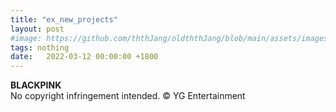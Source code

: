 ```yaml
---
title: "ex_new_projects"
layout: post
#image: https://github.com/ththJang/oldththJang/blob/main/assets/images/BLACKPINK2.jpg?raw=true
tags: nothing
date:   2022-03-12 00:00:00 +1800
---
```


**BLACKPINK**
<br>
No copyright infringement intended. © YG Entertainment
